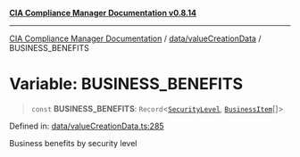[**CIA Compliance Manager Documentation v0.8.14**](../../../README.md)

***

[CIA Compliance Manager Documentation](../../../modules.md) / [data/valueCreationData](../README.md) / BUSINESS\_BENEFITS

# Variable: BUSINESS\_BENEFITS

> `const` **BUSINESS\_BENEFITS**: `Record`\<[`SecurityLevel`](../../../types/cia/type-aliases/SecurityLevel.md), [`BusinessItem`](../../../types/businessImpact/interfaces/BusinessItem.md)[]\>

Defined in: [data/valueCreationData.ts:285](https://github.com/Hack23/cia-compliance-manager/blob/257dd569f432a46611a1746c832a7e3d29232229/src/data/valueCreationData.ts#L285)

Business benefits by security level
